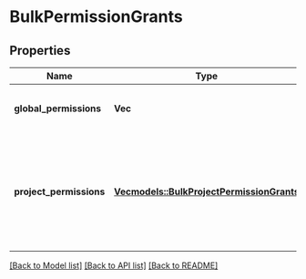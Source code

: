 # BulkPermissionGrants

## Properties

Name | Type | Description | Notes
------------ | ------------- | ------------- | -------------
**global_permissions** | **Vec<String>** | List of permissions granted to the user. | 
**project_permissions** | [**Vec<models::BulkProjectPermissionGrants>**](BulkProjectPermissionGrants.md) | List of project permissions and the projects and issues those permissions provide access to. | 

[[Back to Model list]](../README.md#documentation-for-models) [[Back to API list]](../README.md#documentation-for-api-endpoints) [[Back to README]](../README.md)


